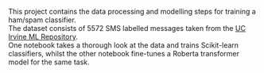 This project contains the data processing and modelling steps for training a ham/spam classifier.<br>
The dataset consists of 5572 SMS labelled messages taken from the [UC Irvine ML Repository](https://archive.ics.uci.edu/dataset/228/sms+spam+collection).<br>
One notebook takes a thorough look at the data and trains Scikit-learn classifiers, whilst the other notebook fine-tunes a Roberta transformer model for the same task.
